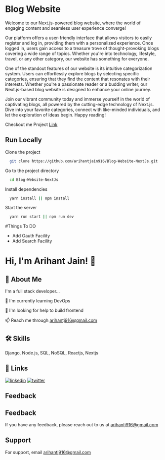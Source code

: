 
# Blog Website

Welcome to our Next.js-powered blog website, where the world of engaging content and seamless user experience converge!

Our platform offers a user-friendly interface that allows visitors to easily register and log in, providing them with a personalized experience. Once logged in, users gain access to a treasure trove of thought-provoking blogs covering a wide range of topics. Whether you're into technology, lifestyle, travel, or any other category, our website has something for everyone.

One of the standout features of our website is its intuitive categorization system. Users can effortlessly explore blogs by selecting specific categories, ensuring that they find the content that resonates with their interests. Whether you're a passionate reader or a budding writer, our Next.js-based blog website is designed to enhance your online journey.

Join our vibrant community today and immerse yourself in the world of captivating blogs, all powered by the cutting-edge technology of Next.js. Dive into your favorite categories, connect with like-minded individuals, and let the exploration of ideas begin. Happy reading!


Checkout me Project [Link](https://blog-website-phi-murex.vercel.app/)


## Run Locally

Clone the project

```bash
  git clone https://github.com/arihantjain916/Blog-Website-NextJs.git
```

Go to the project directory

```bash
  cd Blog-Website-NextJs
```

Install dependencies

```bash
  yarn install || npm install
```

Start the server

```bash
  yarn run start || npm run dev
```

#Things To DO
- Add Oauth Facility
- Add Search Facility

# Hi, I'm Arihant Jain! 👋


## 🚀 About Me
I'm a full stack developer...



🧠 I'm currently learning DevOps

🤔 I'm looking for help to build frontend

📫 Reach me through arihantj916@gmail.com



## 🛠 Skills
Django, Node.js, SQL, NoSQL, Reactjs, Nextjs

## 🔗 Links
[![linkedin](https://img.shields.io/badge/linkedin-0A66C2?style=for-the-badge&logo=linkedin&logoColor=white)](https://www.linkedin.com/in/arihantjain916)
[![twitter](https://img.shields.io/badge/twitter-1DA1F2?style=for-the-badge&logo=twitter&logoColor=white)](https://twitter.com/arihantjain916)
## Feedback
## Feedback

If you have any feedback, please reach out to us at arihantj916@gmail.com


## Support

For support, email arihantj916@gmail.com
